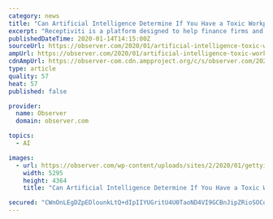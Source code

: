 ```yaml
---
category: news
title: "Can Artificial Intelligence Determine If You Have a Toxic Workplace?"
excerpt: "Receptiviti is a platform designed to help finance firms and banks measure workplace culture, happiness and burnout. This is done via artificial intelligence (AI) which analyzes how employees use language in the company’s messaging systems (email, Slack, Skype, etc.). Aside from making assumptions on stress and happiness, the platform can ..."
publishedDateTime: 2020-01-14T14:15:00Z
sourceUrl: https://observer.com/2020/01/artificial-intelligence-toxic-work-environment/
ampUrl: https://observer.com/2020/01/artificial-intelligence-toxic-work-environment/amp/
cdnAmpUrl: https://observer-com.cdn.ampproject.org/c/s/observer.com/2020/01/artificial-intelligence-toxic-work-environment/amp/
type: article
quality: 57
heat: 57
published: false

provider:
  name: Observer
  domain: observer.com

topics:
  - AI

images:
  - url: https://observer.com/wp-content/uploads/sites/2/2020/01/gettyimages-508437359.jpg?quality=80&strip
    width: 5295
    height: 4364
    title: "Can Artificial Intelligence Determine If You Have a Toxic Workplace?"

secured: "CWnOnLEgDZpEDlounkLtQ+dIpIIYUGritU4U0TaoND4VI9GCBnJipZRioSOCqx+kVehG2qoXDSLdIGtrTZJhhIw/YF/js3VrgAzcCwnuUQRZvnFJHFcOKKyrnpaGLCa72CUkmXBdicOKxwWl2BdqMbdGw3nmk48ut4nP25bZ8b8x9qHm0aRR/QQ3Sz8uwEDeXm/9Jr78VZEdpl83MUrSoCpFWzvyc8WGfygcRnhWQUsCiHm7ZUP5vcp9HNh7wIk1Y9GzCAMeDM1zl3JR6Dq7K/hIGwU115lyTFRtfLreUYyEYGqs1T09jJOtCuIqoFTU977cWkthvZ1c+GcqgG1e/OWb9l7t+IEbiPgNtTu+Bya0XVDC/b9aacQgso4IhLR15j5EKeHyH2FlpshI1GbCzBhxeANiXZraqCo+9KKw112QSotTcUDXwMlMX6AnS8VWw8pddweuZhtNaPUo2Eag5Q==;ghV/dbuk8iBXXRkHzWYjmw=="
---
```


